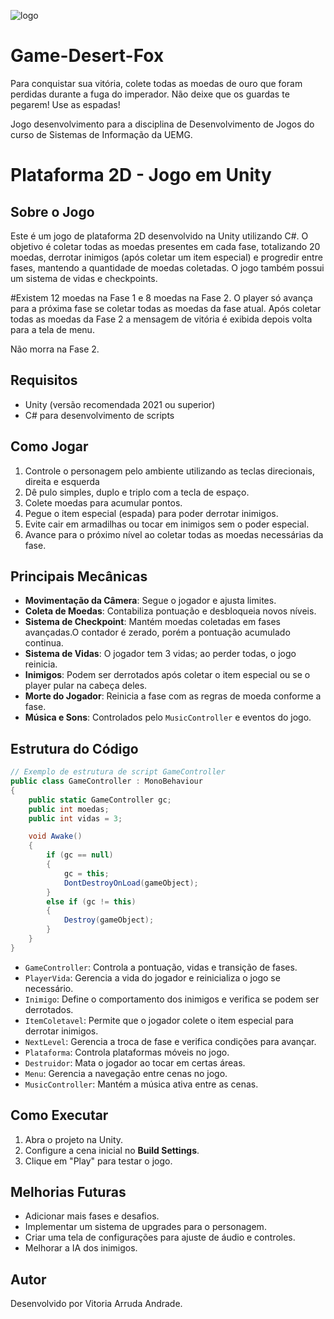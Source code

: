 ![logo](https://github.com/user-attachments/assets/ec1bed23-d8bb-4213-bfb8-c23f02ac3146)

# Game-Desert-Fox
Para conquistar sua vitória, colete todas as moedas de ouro que foram perdidas durante a fuga do imperador. Não deixe que os guardas te pegarem! Use as espadas!

Jogo desenvolvimento para a disciplina de Desenvolvimento de Jogos do curso de Sistemas de Informação da UEMG.
# Plataforma 2D - Jogo em Unity

## Sobre o Jogo

Este é um jogo de plataforma 2D desenvolvido na Unity utilizando C#. O objetivo é coletar todas as moedas presentes em cada fase, totalizando 20 moedas, derrotar inimigos (após coletar um item especial) e progredir entre fases, mantendo a quantidade de moedas coletadas. O jogo também possui um sistema de vidas e checkpoints.

#Existem 12 moedas na Fase 1 e 8 moedas na Fase 2. O player só avança para a próxima fase se coletar todas as moedas da fase atual. Após coletar todas as moedas da Fase 2 a mensagem de vitória é exibida depois volta para a tela de menu.

Não morra na Fase 2.
## Requisitos

- Unity (versão recomendada 2021 ou superior)
- C# para desenvolvimento de scripts

## Como Jogar

1. Controle o personagem pelo ambiente utilizando as teclas direcionais, direita e esquerda
2. Dê pulo simples, duplo e triplo com a tecla de espaço.
3. Colete moedas para acumular pontos.
4. Pegue o item especial (espada) para poder derrotar inimigos.
5. Evite cair em armadilhas ou tocar em inimigos sem o poder especial.
6. Avance para o próximo nível ao coletar todas as moedas necessárias da fase.

## Principais Mecânicas

- **Movimentação da Câmera**: Segue o jogador e ajusta limites.
- **Coleta de Moedas**: Contabiliza pontuação e desbloqueia novos níveis.
- **Sistema de Checkpoint**: Mantém moedas coletadas em fases avançadas.O contador é zerado, porém a pontuação acumulado continua.
- **Sistema de Vidas**: O jogador tem 3 vidas; ao perder todas, o jogo reinicia.
- **Inimigos**: Podem ser derrotados após coletar o item especial ou se o player pular na cabeça deles.
- **Morte do Jogador**: Reinicia a fase com as regras de moeda conforme a fase.
- **Música e Sons**: Controlados pelo `MusicController` e eventos do jogo.

## Estrutura do Código

```csharp
// Exemplo de estrutura de script GameController
public class GameController : MonoBehaviour
{
    public static GameController gc;
    public int moedas;
    public int vidas = 3;

    void Awake()
    {
        if (gc == null)
        {
            gc = this;
            DontDestroyOnLoad(gameObject);
        }
        else if (gc != this)
        {
            Destroy(gameObject);
        }
    }
}
```

- `GameController`: Controla a pontuação, vidas e transição de fases.
- `PlayerVida`: Gerencia a vida do jogador e reinicializa o jogo se necessário.
- `Inimigo`: Define o comportamento dos inimigos e verifica se podem ser derrotados.
- `ItemColetavel`: Permite que o jogador colete o item especial para derrotar inimigos.
- `NextLevel`: Gerencia a troca de fase e verifica condições para avançar.
- `Plataforma`: Controla plataformas móveis no jogo.
- `Destruidor`: Mata o jogador ao tocar em certas áreas.
- `Menu`: Gerencia a navegação entre cenas no jogo.
- `MusicController`: Mantém a música ativa entre as cenas.

## Como Executar

1. Abra o projeto na Unity.
2. Configure a cena inicial no **Build Settings**.
3. Clique em "Play" para testar o jogo.

## Melhorias Futuras

- Adicionar mais fases e desafios.
- Implementar um sistema de upgrades para o personagem.
- Criar uma tela de configurações para ajuste de áudio e controles.
- Melhorar a IA dos inimigos.

## Autor

Desenvolvido por Vitoria Arruda Andrade.

